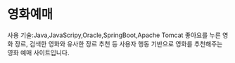 # 영화예매
사용 기술:Java,JavaScripy,Oracle,SpringBoot,Apache Tomcat
좋아요를 누른 영화 장르, 검색한 영화와 유사한 장르 추천 등 사용자 행동 기반으로 영화를 추천해주는 영화 예매 사이트입니다.

